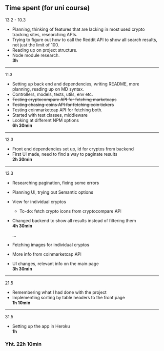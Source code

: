 ## Time spent (for uni course)

13.2 - 10.3
- Planning, thinking of features that are lacking in most used crypto tracking sites, researching APIs.
- Trying to figure out how to call the Reddit API to show all search results, not just the limit of 100. 
- Reading up on project structure.
- Node module research.  
**3h**

---

11.3
- Setting up back end and dependencies, writing README, more planning, reading up on MD syntax.
- Controllers, models, tests, utils, env etc.
- ~~Testing cryptocompare API for fetching marketcaps~~
- ~~Testing chasing-coins API for fetching coin tickers~~
- Testing coinmarketcap API for fetching both.
- Started with test classes, middleware
- Looking at different NPM options  
**6h 30min**

---

12.3
- Front end dependencies set up, id for cryptos from backend
- First UI made, need to find a way to paginate results  
**2h 30min**

---

13.3
- Researching pagination, fixing some errors
- Planning UI, trying out Semantic options
- View for individual cryptos
    - To-do: fetch crypto icons from cryptocompare API
- Changed backend to show all results instead of filtering them  
**4h 30min**

  ...
  
- Fetching images for individual cryptos
- More info from coinmarketcap API
- UI changes, relevant info on the main page  
**3h 30min**

---

21.5
- Remembering what I had done with the project
- Implementing sorting by table headers to the front page  
**1h 10min**

---

31.5
- Setting up the app in Heroku  
**1h**


### Yht. 22h 10min


